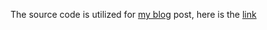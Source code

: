 The source code is utilized for [my blog](https://dev.to/gapry) post, here is the [link](https://dev.to/gapry/what-s-unique-pointer-in-c-1ei)

